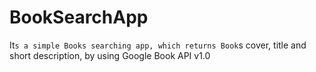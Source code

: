 # BookSearchApp
It`s a simple Books searching app, which returns Book`s cover, title and short description, by using Google Book API v1.0
